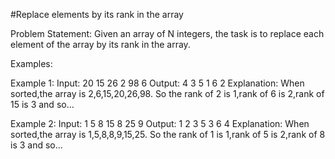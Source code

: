 #Replace elements by its rank in the array

Problem Statement: Given an array of N integers, the task is to replace each element of the array by its rank in the array.

Examples:

Example 1:
Input: 20 15 26 2 98 6
Output: 4 3 5 1 6 2
Explanation: When sorted,the array is 2,6,15,20,26,98. So the rank of 2 is 1,rank of 6 is 2,rank of 15 is 3 and so…

Example 2:
Input: 1 5 8 15 8 25 9
Output: 1 2 3 5 3 6 4
Explanation: When sorted,the array is 1,5,8,8,9,15,25. So the rank of 1 is 1,rank of 5 is 2,rank of 8 is 3 and so…
